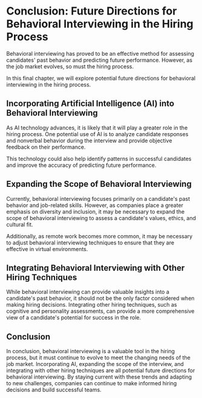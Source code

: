 Conclusion: Future Directions for Behavioral Interviewing in the Hiring Process
===============================================================================

Behavioral interviewing has proved to be an effective method for assessing candidates' past behavior and predicting future performance. However, as the job market evolves, so must the hiring process.

In this final chapter, we will explore potential future directions for behavioral interviewing in the hiring process.

Incorporating Artificial Intelligence (AI) into Behavioral Interviewing
-----------------------------------------------------------------------

As AI technology advances, it is likely that it will play a greater role in the hiring process. One potential use of AI is to analyze candidate responses and nonverbal behavior during the interview and provide objective feedback on their performance.

This technology could also help identify patterns in successful candidates and improve the accuracy of predicting future performance.

Expanding the Scope of Behavioral Interviewing
----------------------------------------------

Currently, behavioral interviewing focuses primarily on a candidate's past behavior and job-related skills. However, as companies place a greater emphasis on diversity and inclusion, it may be necessary to expand the scope of behavioral interviewing to assess a candidate's values, ethics, and cultural fit.

Additionally, as remote work becomes more common, it may be necessary to adjust behavioral interviewing techniques to ensure that they are effective in virtual environments.

Integrating Behavioral Interviewing with Other Hiring Techniques
----------------------------------------------------------------

While behavioral interviewing can provide valuable insights into a candidate's past behavior, it should not be the only factor considered when making hiring decisions. Integrating other hiring techniques, such as cognitive and personality assessments, can provide a more comprehensive view of a candidate's potential for success in the role.

Conclusion
----------

In conclusion, behavioral interviewing is a valuable tool in the hiring process, but it must continue to evolve to meet the changing needs of the job market. Incorporating AI, expanding the scope of the interview, and integrating with other hiring techniques are all potential future directions for behavioral interviewing. By staying current with these trends and adapting to new challenges, companies can continue to make informed hiring decisions and build successful teams.
